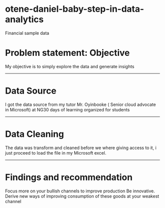 # otene-daniel-baby-step-in-data-analytics
Financial sample data

# Problem statement: Objective
My objective is to simply explore the data and generate insights


----
# Data Source
I got the data source from my tutor Mr. Oyinbooke ( Senior cloud advocate in Microsoft) at NG30 days of learning organized for students


----
# Data Cleaning
The data was transform and cleaned before we where giving access to it,  i just proceed to load the file in my Microsoft excel.


---
# Findings and recommendation
Focus more on your bullish channels to improve production
Be innovative. Derive new ways of improving consumption of these goods at your weakest channel 
